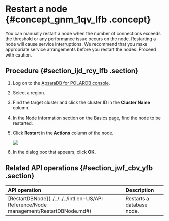# Restart a node {#concept_gnm_1qv_lfb .concept}

You can manually restart a node when the number of connections exceeds the threshold or any performance issue occurs on the node. Restarting a node will cause service interruptions. We recommend that you make appropriate service arrangements before you restart the nodes. Proceed with caution.

## Procedure {#section_ijd_rcy_lfb .section}

1.  Log on to the [ApsaraDB for POLARDB console](https://polardb.console.aliyun.com/).
2.  Select a region.
3.  Find the target cluster and click the cluster ID in the **Cluster Name** column.
4.  In the Node Information section on the Basics page, find the node to be restarted.
5.  Click **Restart** in the **Actions** column of the node.

    ![](http://static-aliyun-doc.oss-cn-hangzhou.aliyuncs.com/assets/img/23678/156594120713715_en-US.png)

6.  In the dialog box that appears, click **OK**.

## Related API operations {#section_jwf_cbv_yfb .section}

|API operation|Description|
|:------------|:----------|
|[RestartDBNode](../../../../intl.en-US/API Reference/Node management/RestartDBNode.md#)|Restarts a database node.|

